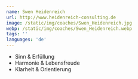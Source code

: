 ```yaml
---
name: Swen Heidenreich
url: http://www.heidenreich-consulting.de
image: /static/img/coaches/Swen_Heidenreich.jpg
webp: /static/img/coaches/Swen_Heidenreich.webp
tags: ''
languages: 'de'
---
```


<ul><li>Sinn &amp; Erfüllung</li><li>Harmonie &amp; Lebensfreude</li><li>Klarheit &amp; Orientierung</li></ul>